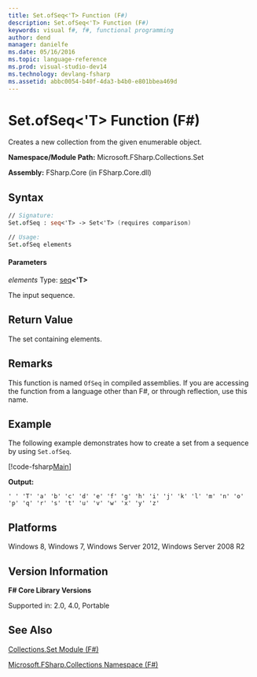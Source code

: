 ```yaml
---
title: Set.ofSeq<'T> Function (F#)
description: Set.ofSeq<'T> Function (F#)
keywords: visual f#, f#, functional programming
author: dend
manager: danielfe
ms.date: 05/16/2016
ms.topic: language-reference
ms.prod: visual-studio-dev14
ms.technology: devlang-fsharp
ms.assetid: abbc0054-b40f-4da3-b4b0-e801bbea469d 
---
```


# Set.ofSeq<'T> Function (F#)

Creates a new collection from the given enumerable object.

**Namespace/Module Path:** Microsoft.FSharp.Collections.Set

**Assembly:** FSharp.Core (in FSharp.Core.dll)


## Syntax

```fsharp
// Signature:
Set.ofSeq : seq<'T> -> Set<'T> (requires comparison)

// Usage:
Set.ofSeq elements
```

#### Parameters
*elements*
Type: [seq](https://msdn.microsoft.com/library/2f0c87c6-8a0d-4d33-92a6-10d1d037ce75)**&lt;'T&gt;**


The input sequence.

## Return Value

The set containing elements.

## Remarks
This function is named `OfSeq` in compiled assemblies. If you are accessing the function from a language other than F#, or through reflection, use this name.

## Example

The following example demonstrates how to create a set from a sequence by using `Set.ofSeq`.

[!code-fsharp[Main](../../../samples/snippets/fssamples101/snippet2001.fs)]

**Output:**

```
' ' 'T' 'a' 'b' 'c' 'd' 'e' 'f' 'g' 'h' 'i' 'j' 'k' 'l' 'm' 'n' 'o' 'p' 'q' 'r' 's' 't' 'u' 'v' 'w' 'x' 'y' 'z'
```

## Platforms
Windows 8, Windows 7, Windows Server 2012, Windows Server 2008 R2

## Version Information
**F# Core Library Versions**

Supported in: 2.0, 4.0, Portable

## See Also
[Collections.Set Module &#40;F&#35;&#41;](Collections.Set-Module-%5BFSharp%5D.md)

[Microsoft.FSharp.Collections Namespace &#40;F&#35;&#41;](Microsoft.FSharp.Collections-Namespace-%5BFSharp%5D.md)
